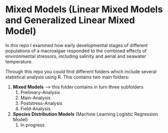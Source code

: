 # Mixed Models (Linear Mixed Models and Generalized Linear Mixed Model)

In this repo I examined how early developmental stages of different populations of a macroalgae responded to the combined effects of environmental stressors, including salinity and aerial and seawater temperature. 

Through this repo you could find different folders which include several statistical analysis using R. This contains two main folders:

1. **Mixed Models** --> this folder contains in turn three subfolders 
   1. Prelimary-Analysis
   2. Main-Analysis
   3. Poststress-Analysis
   4. Field-Analysis 
2. **Species Distribution Models** (Machine Learning Logistic Regression Model)
   1. In progress
